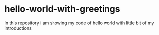 # hello-world-with-greetings
In this repository i am showing my code of hello world with little bit of my introductions
